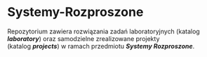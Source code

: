 # Systemy-Rozproszone
Repozytorium zawiera rozwiązania zadań laboratoryjnych (katalog ***laboratory***) oraz samodzielne zrealizowane projekty  
(katalog ***projects***) w ramach przedmiotu ***Systemy Rozproszone***.
